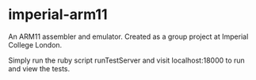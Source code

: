 # imperial-arm11
An ARM11 assembler and emulator. Created as a group project at Imperial College London.

Simply run the ruby script runTestServer and visit localhost:18000 to run and view the tests.
